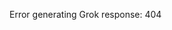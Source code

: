 <!-- 
Generated by: grok
Prompt type: default
Generated at: 2025-06-07T11:43:00.553330
-->

Error generating Grok response: 404